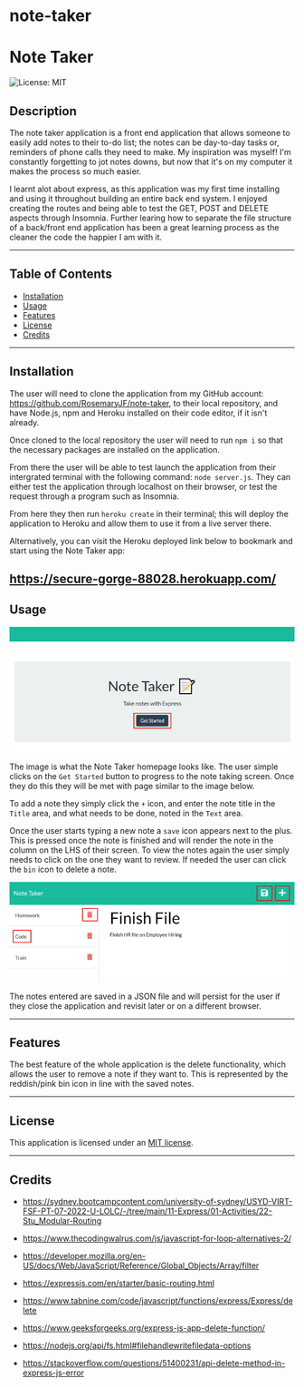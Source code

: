 # note-taker

# Note Taker

![License: MIT](https://img.shields.io/badge/License-MIT-yellow.svg)

## Description

The note taker application is a front end application that allows someone to easily add notes to their to-do list; the notes can be day-to-day tasks or, reminders of phone calls they need to make. My inspiration was myself! I'm constantly forgetting to jot notes downs, but now that it's on my computer it makes the process so much easier. 

I learnt alot about express, as this application was my first time installing and using it throughout building an entire back end system. I enjoyed creating the routes and being able to test the GET, POST and DELETE aspects through Insomnia. Further learing how to separate the file structure of a back/front end application has been a great learning process as the cleaner the code the happier I am with it.

---

## Table of Contents

- [Installation](#installation)
- [Usage](#usage)
- [Features](#features)
- [License](#license)
- [Credits](#credits)

---

## Installation

The user will need to clone the application from my GitHub account: https://github.com/RosemaryJF/note-taker, to their local repository, and have Node.js, npm  and Heroku installed on their code editor, if it isn't already.

Once cloned to the local repository the user will need to run `npm i` so that the necessary packages are installed on the application.

From there the user will be able to test launch the application from their intergrated terminal with the following command: `node server.js`. They can either test the application through localhost on their browser, or test the request through a program such as Insomnia.

From here they then run `heroku create` in their terminal; this will deploy the application to Heroku and allow them to use it from a live server there.

Alternatively, you can visit the Heroku deployed link below to bookmark and start using the Note Taker app:

https://secure-gorge-88028.herokuapp.com/
---

## Usage
![Screenshot of Note Taker homepage](./assets/images/homepage.jpg)

The image is what the Note Taker homepage looks like. The user simple clicks on the `Get Started` button to progress to the note taking screen. Once they do this they will be met with page similar to the image below.

To add a note they simply click the `+` icon, and enter the note title in the `Title` area, and what needs to be done, noted in the `Text` area. 

Once the user starts typing a new note a `save` icon appears next to the plus. This is pressed once the note is finished and will render the note in the column on the LHS of their screen. To view the notes again the user simply needs to click on the one they want to review. If needed the user can click the `bin` icon to delete a note.

![Screenshot of Note Taker note page](./assets/images/example.jpg)

The notes entered are saved in a JSON file and will persist for the user if they close the application and revisit later or on a different browser. 

---

## Features

The best feature of the whole application is the delete functionality, which allows the user to remove a note if they want to. This is represented by the reddish/pink bin icon in line with the saved notes. 

---

## License

This application is licensed under an [MIT license](https://github.com/RosemaryJF/team-profile-generator/blob/main/dist/LICENSE).

---

## Credits

* https://sydney.bootcampcontent.com/university-of-sydney/USYD-VIRT-FSF-PT-07-2022-U-LOLC/-/tree/main/11-Express/01-Activities/22-Stu_Modular-Routing

* https://www.thecodingwalrus.com/js/javascript-for-loop-alternatives-2/

* https://developer.mozilla.org/en-US/docs/Web/JavaScript/Reference/Global_Objects/Array/filter

* https://expressjs.com/en/starter/basic-routing.html

* https://www.tabnine.com/code/javascript/functions/express/Express/delete

* https://www.geeksforgeeks.org/express-js-app-delete-function/

* https://nodejs.org/api/fs.html#filehandlewritefiledata-options

* https://stackoverflow.com/questions/51400231/api-delete-method-in-express-js-error

